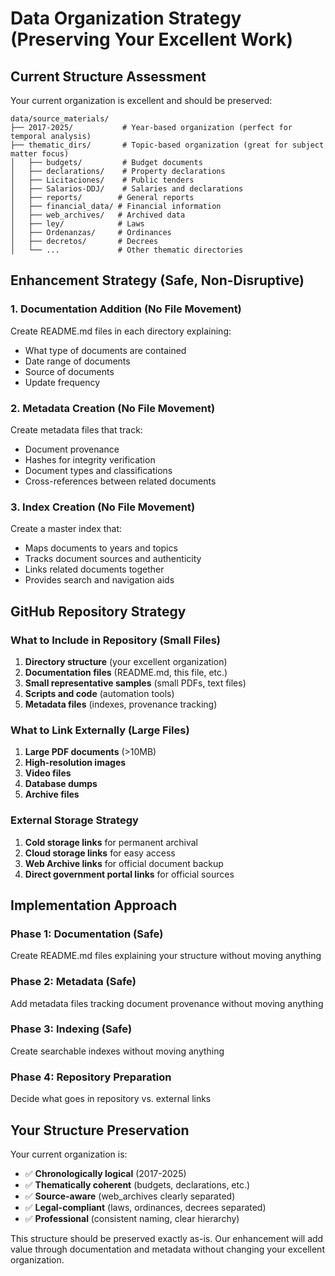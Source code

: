 # Data Organization Strategy (Preserving Your Excellent Work)

## Current Structure Assessment

Your current organization is excellent and should be preserved:

```
data/source_materials/
├── 2017-2025/           # Year-based organization (perfect for temporal analysis)
├── thematic_dirs/       # Topic-based organization (great for subject matter focus)
│   ├── budgets/         # Budget documents
│   ├── declarations/    # Property declarations
│   ├── Licitaciones/    # Public tenders
│   ├── Salarios-DDJ/    # Salaries and declarations
│   ├── reports/        # General reports
│   ├── financial_data/ # Financial information
│   ├── web_archives/   # Archived data
│   ├── ley/            # Laws
│   ├── Ordenanzas/     # Ordinances
│   ├── decretos/       # Decrees
│   └── ...             # Other thematic directories
```

## Enhancement Strategy (Safe, Non-Disruptive)

### 1. Documentation Addition (No File Movement)
Create README.md files in each directory explaining:
- What type of documents are contained
- Date range of documents
- Source of documents
- Update frequency

### 2. Metadata Creation (No File Movement)
Create metadata files that track:
- Document provenance
- Hashes for integrity verification
- Document types and classifications
- Cross-references between related documents

### 3. Index Creation (No File Movement)
Create a master index that:
- Maps documents to years and topics
- Tracks document sources and authenticity
- Links related documents together
- Provides search and navigation aids

## GitHub Repository Strategy

### What to Include in Repository (Small Files)
1. **Directory structure** (your excellent organization)
2. **Documentation files** (README.md, this file, etc.)
3. **Small representative samples** (small PDFs, text files)
4. **Scripts and code** (automation tools)
5. **Metadata files** (indexes, provenance tracking)

### What to Link Externally (Large Files)
1. **Large PDF documents** (>10MB)
2. **High-resolution images**
3. **Video files**
4. **Database dumps**
5. **Archive files**

### External Storage Strategy
1. **Cold storage links** for permanent archival
2. **Cloud storage links** for easy access
3. **Web Archive links** for official document backup
4. **Direct government portal links** for official sources

## Implementation Approach

### Phase 1: Documentation (Safe)
Create README.md files explaining your structure without moving anything

### Phase 2: Metadata (Safe)
Add metadata files tracking document provenance without moving anything

### Phase 3: Indexing (Safe)
Create searchable indexes without moving anything

### Phase 4: Repository Preparation
Decide what goes in repository vs. external links

## Your Structure Preservation

Your current organization is:
- ✅ **Chronologically logical** (2017-2025)
- ✅ **Thematically coherent** (budgets, declarations, etc.)
- ✅ **Source-aware** (web_archives clearly separated)
- ✅ **Legal-compliant** (laws, ordinances, decrees separated)
- ✅ **Professional** (consistent naming, clear hierarchy)

This structure should be preserved exactly as-is. Our enhancement will add value through documentation and metadata without changing your excellent organization.